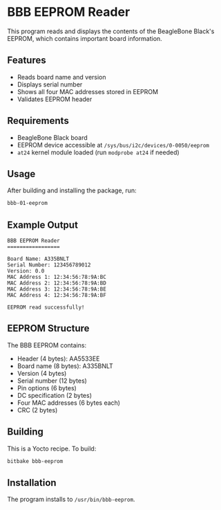 # BBB EEPROM Reader

This program reads and displays the contents of the BeagleBone Black's EEPROM, which contains important board information.

## Features

- Reads board name and version
- Displays serial number
- Shows all four MAC addresses stored in EEPROM
- Validates EEPROM header

## Requirements

- BeagleBone Black board
- EEPROM device accessible at `/sys/bus/i2c/devices/0-0050/eeprom`
- `at24` kernel module loaded (run `modprobe at24` if needed)

## Usage

After building and installing the package, run:

```bash
bbb-01-eeprom
```

## Example Output

```text
BBB EEPROM Reader
=================

Board Name: A335BNLT
Serial Number: 123456789012
Version: 0.0
MAC Address 1: 12:34:56:78:9A:BC
MAC Address 2: 12:34:56:78:9A:BD
MAC Address 3: 12:34:56:78:9A:BE
MAC Address 4: 12:34:56:78:9A:BF

EEPROM read successfully!
```

## EEPROM Structure

The BBB EEPROM contains:

- Header (4 bytes): AA5533EE
- Board name (8 bytes): A335BNLT
- Version (4 bytes)
- Serial number (12 bytes)
- Pin options (6 bytes)
- DC specification (2 bytes)
- Four MAC addresses (6 bytes each)
- CRC (2 bytes)

## Building

This is a Yocto recipe. To build:

```bash
bitbake bbb-eeprom
```

## Installation

The program installs to `/usr/bin/bbb-eeprom`.